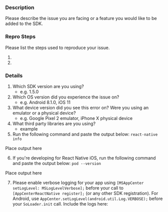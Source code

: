 <!--
    Thanks for your interest in using the App Center SDK for React Native.
    If your issue is not related to using our React Native SDK but rather about the product experience like the portal or CI,
    please create a ticket using the blue chat button on any page of the https://appcenter.ms portal instead.
-->

### **Description**

Please describe the issue you are facing or a feature you would like to be added to the SDK.

<!-- If making a feature request, remove the below information -->

### **Repro Steps**

Please list the steps used to reproduce your issue.

1.
2.

### **Details**

1. Which SDK version are you using?
    - e.g. 1.5.0
2. Which OS version did you experience the issue on?
    - e.g. Android 8.1.0, iOS 11
3. What device version did you see this error on?  Were you using an emulator or a physical device?
    - e.g. Google Pixel 2 emulator, iPhone X physical device
4. What third party libraries are you using?
    - example
5. Run the following command and paste the output below: `react-native info`

Place output here

6. If you're developing for React Native iOS, run the following command and paste the output below: `pod --version`

Place output here

7. Please enable verbose logging for your app using `[MSAppCenter setLogLevel: MSLogLevelVerbose];` before your call to `[AppCenterReactNative register];` (or any other SDK registration). For Android, use `AppCenter.setLogLevel(android.util.Log.VERBOSE);` before your `SoLoader.init` call. Include the logs here:

